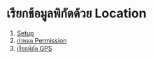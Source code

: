 

# เรียกช้อมูลพิกัดด้วย Location 

1. [Setup](1-setup-project.md)
2. [กำหนด Permission](2-permission.md)
3. [เรียกพิกัด GPS](3-use-location.md)